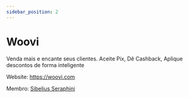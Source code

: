 ```yaml
---
sidebar_position: 2
---
```


# Woovi

Venda mais e encante seus clientes.
Aceite Pix, Dê Cashback, Aplique descontos de forma inteligente

Website: https://woovi.com

Membro: [Sibelius Seraphini](https://www.linkedin.com/in/sibeliusseraphini/)
